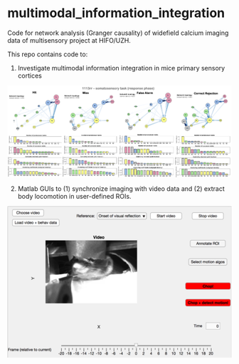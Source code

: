 # multimodal_information_integration
Code for network analysis (Granger causality) of widefield calcium imaging data of multisensory project at HIFO/UZH.

This repo contains code to:
1. Investigate multimodal information integration in mice primary sensory cortices


![alt text](utils/figures/sensory_task_by_beh_response_phase.png "Sensory task")


2. Matlab GUIs to (1) synchronize imaging with video data and (2) extract body locomotion in user-defined ROIs.


![alt text](utils/figures/gui_1.png "Motion extraction UI")

